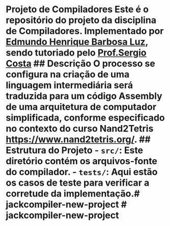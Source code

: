 # Projeto de Compiladores Este é o repositório do projeto da disciplina de Compiladores. Implementado por [Edmundo Henrique Barbosa Luz](https://github.com/Joaofelipe14), sendo tutoriado pelo [Prof.Sergio Costa](https://profsergiocosta.notion.site/Construindo-Compiladores-com-Nand2Tetris-193b291e3e02443984aeecc796682cfc) ## Descrição O processo se configura na criação de uma linguagem intermediária será traduzida para um código Assembly de uma arquitetura de computador simplificada, conforme especificado no contexto do curso Nand2Tetris https://www.nand2tetris.org/. ## Estrutura do Projeto - `src/`: Este diretório contém os arquivos-fonte do compilador. - `tests/`: Aqui estão os casos de teste para verificar a corretude da implementação.# jackcompiler-new-project # jackcompiler-new-project
